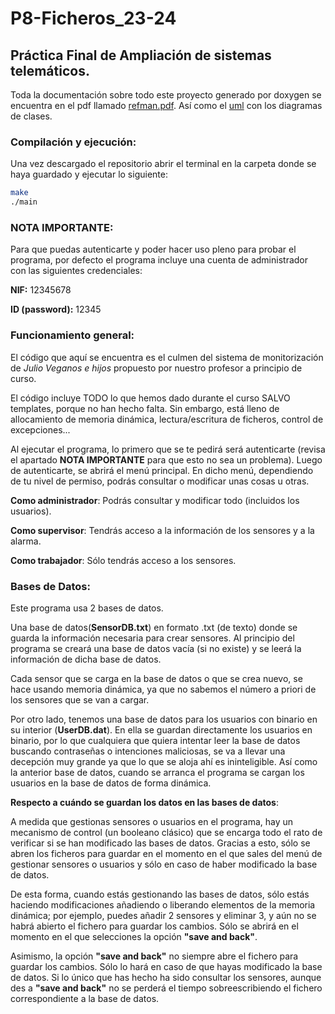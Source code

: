 # P8-Ficheros_23-24

## Práctica Final de Ampliación de sistemas telemáticos.

Toda la documentación sobre todo este proyecto generado por doxygen se encuentra en el pdf llamado [refman.pdf](https://github.com/clases-julio/p8-ficheros-23-24-alacoste2017/blob/main/refman.pdf). Así como el [uml](https://github.com/clases-julio/p8-ficheros-23-24-alacoste2017/blob/main/P8-uml.pdf) con los diagramas de clases.

### Compilación y ejecución:

Una vez descargado el repositorio abrir el terminal en la carpeta donde se haya guardado y ejecutar lo siguiente:

```bash
make
./main
```
### NOTA IMPORTANTE:

Para que puedas autenticarte y poder hacer uso pleno para probar el programa, por defecto el programa incluye una cuenta de administrador con las siguientes credenciales:

**NIF:** 12345678

**ID (password):** 12345

### Funcionamiento general:

El código que aquí se encuentra es el culmen del sistema de monitorización de *Julio Veganos e hijos* propuesto por nuestro profesor a principio de curso. 

El código incluye TODO lo que hemos dado durante el curso SALVO templates, porque no han hecho falta. Sin embargo, está lleno de allocamiento de memoria dinámica, lectura/escritura de ficheros, control de excepciones...

Al ejecutar el programa, lo primero que se te pedirá será autenticarte (revisa el apartado **NOTA IMPORTANTE** para que esto no sea un problema). Luego de autenticarte, se abrirá el menú principal. En dicho menú, dependiendo de tu nivel de permiso, podrás consultar o modificar unas cosas u otras.

**Como administrador**: Podrás consultar y modificar todo (incluidos los usuarios).

**Como supervisor**: Tendrás acceso a la información de los sensores y a la alarma.

**Como trabajador**: Sólo tendrás acceso a los sensores.

### Bases de Datos:

Este programa usa 2 bases de datos. 

Una base de datos(**SensorDB.txt**) en formato .txt (de texto) donde se guarda la información necesaria para crear sensores. Al principio del programa se creará una base de datos vacía (si no existe) y se leerá la información de dicha base de datos.

Cada sensor que se carga en la base de datos o que se crea nuevo, se hace usando memoria dinámica, ya que no sabemos el número a priori de los sensores que se van a cargar.

Por otro lado, tenemos una base de datos para los usuarios con binario en su interior (**UserDB.dat**). En ella se guardan directamente los usuarios en binario, por lo que cualquiera que quiera intentar leer la base de datos buscando contraseñas o intenciones maliciosas, se va a llevar una decepción muy grande ya que lo que se aloja ahí es ininteligible. Así como la anterior base de datos, cuando se arranca el programa se cargan los usuarios en la base de datos de forma dinámica.

**Respecto a cuándo se guardan los datos en las bases de datos**: 

A medida que gestionas sensores o usuarios en el programa, hay un mecanismo de control (un booleano clásico) que se encarga todo el rato de verificar si se han modificado las bases de datos. Gracias a esto, sólo se abren los ficheros para guardar en el momento en el que sales del menú de gestionar sensores o usuarios y sólo en caso de haber modificado la base de datos. 

De esta forma, cuando estás gestionando las bases de datos, sólo estás haciendo modificaciones añadiendo o liberando elementos de la memoria dinámica; por ejemplo, puedes añadir 2 sensores y eliminar 3, y aún no se habrá abierto el fichero para guardar los cambios. Sólo se abrirá en el momento en el que selecciones la opción **"save and back"**. 

Asimismo, la opción **"save and back"** no siempre abre el fichero para guardar los cambios. Sólo lo hará en caso de que hayas modificado la base de datos. Si lo único que has hecho ha sido consultar los sensores, aunque des a **"save and back"** no se perderá el tiempo sobreescribiendo el fichero correspondiente a la base de datos.